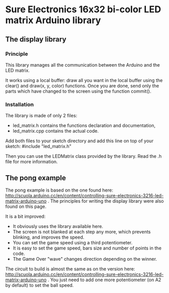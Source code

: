 # Sure Electronics 16x32 bi-color LED matrix Arduino library

## The display library

### Principle

This library manages all the communication between the Arduino and the LED matrix.

It works using a local buffer: draw all you want in the local buffer using the clear() and draw(x, y, color) functions. Once you are done, send only the parts which have changed to the screen using the function commit().

### Installation

The library is made of only 2 files:
 * led_matrix.h contains the functions declaration and documentation,
 * led_matrix.cpp contains the actual code.

Add both files to your sketch directory and add this line on top of your sketch:
#include "led_matrix.h"

Then you can use the LEDMatrix class provided by the library. Read the .h file for more information.

## The pong example

The pong example is based on the one found here: http://scuola.arduino.cc/en/content/controlling-sure-electronics-3216-led-matrix-arduino-uno . The principles for writing the display library were also found on this page.

It is a bit improved:
* It obviously uses the library available here.
* The screen is not blanked at each step any more, which prevents blinking, and improves the speed.
* You can set the game speed using a third potentiometer.
* It is easy to set the game speed, bars size and number of points in the code.
* The Game Over "wave" changes direction depending on the winner.

The circuit to build is almost the same as on the version here: http://scuola.arduino.cc/en/content/controlling-sure-electronics-3216-led-matrix-arduino-uno . You just need to add one more potentiometer (on A2 by default) to set the ball speed.